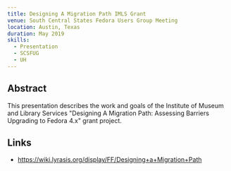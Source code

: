 ```yaml
---
title: Designing A Migration Path IMLS Grant
venue: South Central States Fedora Users Group Meeting
location: Austin, Texas
duration: May 2019
skills:
  - Presentation
  - SCSFUG
  - UH
---
```


Abstract
-------

This presentation describes the work and goals of the Institute of Museum and Library Services "Designing A Migration Path: Assessing Barriers Upgrading to Fedora 4.x" grant project.


Links
----------

* <https://wiki.lyrasis.org/display/FF/Designing+a+Migration+Path>
